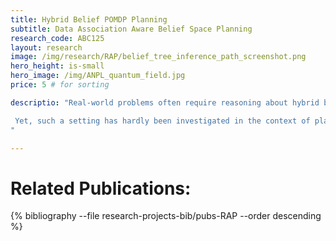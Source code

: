 ```yaml
---
title: Hybrid Belief POMDP Planning
subtitle: Data Association Aware Belief Space Planning
research_code: ABC125
layout: research
image: /img/research/RAP/belief_tree_inference_path_screenshot.png
hero_height: is-small
hero_image: /img/ANPL_quantum_field.jpg 
price: 5 # for sorting 

descriptio: "Real-world problems often require reasoning about hybrid beliefs, over both discrete and continuous random variables. As an example, one might consider matching images from two different but similar in appearance places (possibly observed by different robots), or attempting to recognize an object that is similar in appearance, from the current viewpoint, to another object. Both cases are examples of ambiguous situations, where naive and straightforward approaches are likely to yield incorrect results, i.e. mistakenly considering the two places to be the same place, and incorrectly associating the observed object. These and numerous other applications necessitate reasoning about hybird beliefs, where the discrete variables correspond to hypotheses (e.g. data association and/or classification hypotheses).

 Yet, such a setting has hardly been investigated in the context of planning. Moreover, existing online Partially Observable Markov Decision Processes (POMDPs) solvers do not support hybrid beliefs directly. In particular, these solvers do not address the added computational burden due to an increasing number of hypotheses with the planning horizon, which can grow exponentially. In this research project we develop online hybrid belief POMDP planning approaches that address these challenges.
"

---
```

<!-- add  youtube and bibliography Here-->

# Related Publications: 
{% bibliography --file research-projects-bib/pubs-RAP --order descending %}

